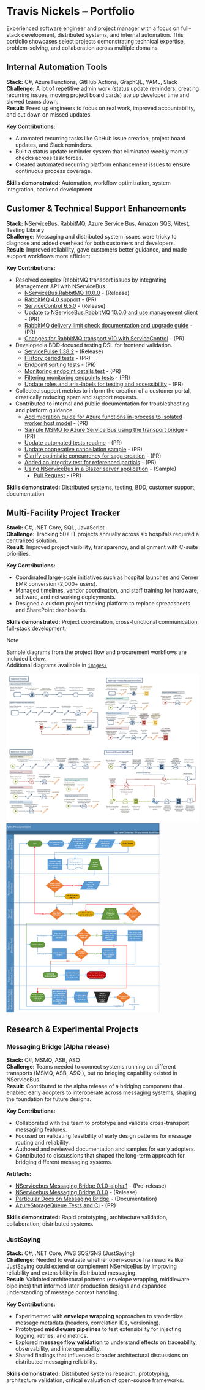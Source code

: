 # Travis Nickels – Portfolio

Experienced software engineer and project manager with a focus on full-stack development, distributed systems, and internal automation. This portfolio showcases select projects demonstrating technical expertise, problem-solving, and collaboration across multiple domains.

## Internal Automation Tools

**Stack:** C#, Azure Functions, GitHub Actions, GraphQL, YAML, Slack  
**Challenge:** A lot of repetitive admin work (status update reminders, creating recurring issues, moving project board cards) ate up developer time and slowed teams down.  
**Result:** Freed up engineers to focus on real work, improved accountability, and cut down on missed updates.

**Key Contributions:**

- Automated recurring tasks like GitHub issue creation, project board updates, and Slack reminders.
- Built a status update reminder system that eliminated weekly manual checks across task forces.
- Created automated recurring platform enhancement issues to ensure continuous process coverage.

**Skills demonstrated:** Automation, workflow optimization, system integration, backend development

## Customer & Technical Support Enhancements

**Stack:** NServiceBus, RabbitMQ, Azure Service Bus, Amazon SQS, Vitest, Testing Library  
**Challenge:** Messaging and distributed system issues were tricky to diagnose and added overhead for both customers and developers.  
**Result:** Improved reliability, gave customers better guidance, and made support workflows more efficient.

**Key Contributions:**

- Resolved complex RabbitMQ transport issues by integrating Management API with NServiceBus.
  - [NServiceBus.RabbitMQ 10.0.0](https://github.com/Particular/NServiceBus.RabbitMQ/releases/tag/10.0.0) - (Release)
  - [RabbitMQ 4.0 support](https://github.com/Particular/NServiceBus.RabbitMQ/pull/1512) - (PR)
  - [ServiceControl 6.5.0](https://github.com/Particular/ServiceControl/releases/tag/6.5.0) - (Release)
  - [Update to NServiceBus.RabbitMQ 10.0.0 and use management client](https://github.com/Particular/ServiceControl/pull/4755) - (PR)
  - [RabbitMQ delivery limit check documentation and upgrade guide](https://github.com/Particular/docs.particular.net/pull/6960) - (PR)
  - [Changes for RabbitMQ transport v10 with ServiceControl](https://github.com/Particular/docs.particular.net/pull/7038) - (PR)
- Developed a BDD-focused testing DSL for frontend validation.
  - [ServicePulse 1.38.2](https://github.com/Particular/ServicePulse/releases/tag/1.38.2) - (Release)
  - [History period tests](https://github.com/Particular/ServicePulse/pull/1856) - (PR)
  - [Endpoint sorting tests](https://github.com/Particular/ServicePulse/pull/1815/) - (PR)
  - [Monitoring endpoint details test](https://github.com/Particular/ServicePulse/pull/1845) - (PR)
  - [Filtering monitoring endpoints tests](https://github.com/Particular/ServicePulse/pull/1796) - (PR)
  - [Update roles and aria-labels for testing and accessibility](https://github.com/Particular/ServicePulse/pull/1810) - (PR)
- Collected support metrics to inform the creation of a customer portal, drastically reducing spam and support requests.
- Contributed to internal and public documentation for troubleshooting and platform guidance.
  - [Add migration guide for Azure functions in-process to isolated worker host model](https://github.com/Particular/docs.particular.net/pull/6782) - (PR)
  - [Sample MSMQ to Azure Service Bus using the transport bridge](https://github.com/Particular/docs.particular.net/pull/5717) - (PR)
  - [Update automated tests readme](https://github.com/Particular/ServicePulse/pull/1837) - (PR)
  - [Update cooperative cancellation sample](https://github.com/Particular/docs.particular.net/pull/6417) - (PR)
  - [Clarify optimistic concurrency for saga creation](https://github.com/Particular/docs.particular.net/pull/6415) - (PR)
  - [Added an integrity test for referenced partials](https://github.com/Particular/docs.particular.net/pull/5835) - (PR)
  - [Using NServiceBus in a Blazor server application](https://docs.particular.net/samples/web/blazor-server-application/) - (Sample)
    - [Pull Request](https://github.com/Particular/docs.particular.net/pull/5956) - (PR)

**Skills demonstrated:** Distributed systems, testing, BDD, customer support, documentation

## Multi-Facility Project Tracker

**Stack:** C#, .NET Core, SQL, JavaScript  
**Challenge:** Tracking 50+ IT projects annually across six hospitals required a centralized solution.  
**Result:** Improved project visibility, transparency, and alignment with C-suite priorities.

**Key Contributions:**

- Coordinated large-scale initiatives such as hospital launches and Cerner EMR conversion (2,000+ users).
- Managed timelines, vendor coordination, and staff training for hardware, software, and networking deployments.
- Designed a custom project tracking platform to replace spreadsheets and SharePoint dashboards.

**Skills demonstrated:** Project coordination, cross-functional communication, full-stack development.

> [!NOTE]  
> Sample diagrams from the project flow and procurement workflows are included below.  
> Additional diagrams available in [`images/`](./images/)

<a href="images/project_flow.png">
  <img src="images/project_flow.png" alt="Project Flow" width="600"/>
</a>
<a href="images/procurement_flow.png">
  <img src="images/procurement_flow.png" alt="Project Flow" width="400"/>
</a>

## Research & Experimental Projects

### Messaging Bridge (Alpha release)

**Stack:** C#, MSMQ, ASB, ASQ  
**Challenge:** Teams needed to connect systems running on different transports (MSMQ, ASB, ASQ ), but no bridging capability existed in NServiceBus.  
**Result:** Contributed to the alpha release of a bridging component that enabled early adopters to interoperate across messaging systems, shaping the foundation for future designs.

**Key Contributions:**

- Collaborated with the team to prototype and validate cross-transport messaging features.
- Focused on validating feasibility of early design patterns for message routing and reliability.
- Authored and reviewed documentation and samples for early adopters.
- Contributed to discussions that shaped the long-term approach for bridging different messaging systems.

**Artifacts:**

- [NServicebus Messaging Bridge 0.1.0-alpha.1](https://github.com/Particular/NServiceBus.MessagingBridge/releases/tag/0.1.0-alpha.1) - (Pre-release)
- [NServicebus Messaging Bridge 0.1.0](https://github.com/Particular/NServiceBus.MessagingBridge/releases/tag/0.1.0) - (Release)
- [Particular Docs on Messaging Bridge](https://docs.particular.net/nservicebus/bridge/) - (Documentation)
- [AzureStorageQueue Tests and CI](https://github.com/Particular/NServiceBus.MessagingBridge/pull/29) - (PR)

**Skills demonstrated:** Rapid prototyping, architecture validation, collaboration, distributed systems.

### JustSaying

**Stack:** C#, .NET Core, AWS SQS/SNS (JustSaying)  
**Challenge:** Needed to evaluate whether open-source frameworks like JustSaying could extend or complement NServiceBus by improving reliability and extensibility in distributed messaging.  
**Result:** Validated architectural patterns (envelope wrapping, middleware pipelines) that informed later production designs and expanded understanding of message context handling.

**Key Contributions:**

- Experimented with **envelope wrapping** approaches to standardize message metadata (headers, correlation IDs, versioning).
- Prototyped **middleware pipelines** to test extensibility for injecting logging, retries, and metrics.
- Explored **message flow validation** to understand effects on traceability, observability, and interoperability.
- Shared findings that influenced broader architectural discussions on distributed messaging reliability.

**Skills demonstrated:** Distributed systems research, prototyping, architecture validation, critical evaluation of open-source frameworks.
